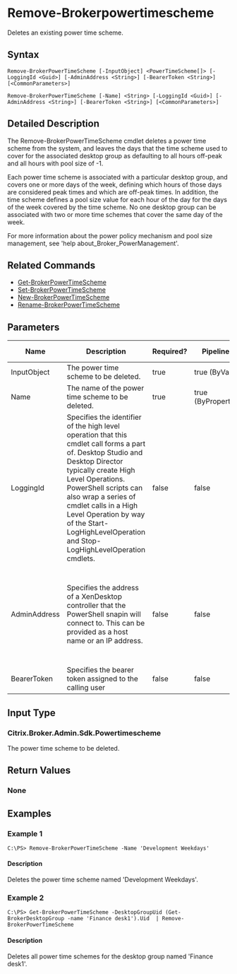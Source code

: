 ﻿
# Remove-Brokerpowertimescheme
Deletes an existing power time scheme.
## Syntax
```
Remove-BrokerPowerTimeScheme [-InputObject] <PowerTimeScheme[]> [-LoggingId <Guid>] [-AdminAddress <String>] [-BearerToken <String>] [<CommonParameters>]

Remove-BrokerPowerTimeScheme [-Name] <String> [-LoggingId <Guid>] [-AdminAddress <String>] [-BearerToken <String>] [<CommonParameters>]
```
## Detailed Description
The Remove-BrokerPowerTimeScheme cmdlet deletes a power time scheme from the system, and leaves the days that the time scheme used to cover for the associated desktop group as defaulting to all hours off-peak and all hours with pool size of -1.

Each power time scheme is associated with a particular desktop group, and covers one or more days of the week, defining which hours of those days are considered peak times and which are off-peak times. In addition, the time scheme defines a pool size value for each hour of the day for the days of the week covered by the time scheme. No one desktop group can be associated with two or more time schemes that cover the same day of the week.

For more information about the power policy mechanism and pool size management, see 'help about\_Broker\_PowerManagement'.


## Related Commands

* [Get-BrokerPowerTimeScheme](./Get-BrokerPowerTimeScheme/)
* [Set-BrokerPowerTimeScheme](./Set-BrokerPowerTimeScheme/)
* [New-BrokerPowerTimeScheme](./New-BrokerPowerTimeScheme/)
* [Rename-BrokerPowerTimeScheme](./Rename-BrokerPowerTimeScheme/)
## Parameters
| Name   | Description | Required? | Pipeline Input | Default Value |
| --- | --- | --- | --- | --- |
| InputObject | The power time scheme to be deleted. | true | true (ByValue) |  |
| Name | The name of the power time scheme to be deleted. | true | true (ByPropertyName) |  |
| LoggingId | Specifies the identifier of the high level operation that this cmdlet call forms a part of. Desktop Studio and Desktop Director typically create High Level Operations. PowerShell scripts can also wrap a series of cmdlet calls in a High Level Operation by way of the Start-LogHighLevelOperation and Stop-LogHighLevelOperation cmdlets. | false | false |  |
| AdminAddress | Specifies the address of a XenDesktop controller that the PowerShell snapin will connect to. This can be provided as a host name or an IP address. | false | false | Localhost. Once a value is provided by any cmdlet, this value will become the default. |
| BearerToken | Specifies the bearer token assigned to the calling user | false | false |  |

## Input Type

### Citrix.Broker.Admin.Sdk.Powertimescheme
The power time scheme to be deleted.
## Return Values

### None

## Examples

### Example 1
```
C:\PS> Remove-BrokerPowerTimeScheme -Name 'Development Weekdays'
```
#### Description
Deletes the power time scheme named 'Development Weekdays'.
### Example 2
```
C:\PS> Get-BrokerPowerTimeScheme -DesktopGroupUid (Get-BrokerDesktopGroup -name 'Finance desk1').Uid  | Remove-BrokerPowerTimeScheme
```
#### Description
Deletes all power time schemes for the desktop group named 'Finance desk1'.
